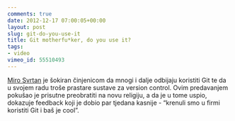 ```yaml
---
comments: true
date: 2012-12-17 07:00:05+00:00
layout: post
slug: git-do-you-use-it
title: Git motherfu*ker, do you use it?
tags:
- video
vimeo_id: 55510493
---
```


[Miro Svrtan](http://twitter.com/msvrtan) je šokiran činjenicom da mnogi i dalje odbijaju koristiti Git te da u svojem radu troše prastare sustave za version control. Ovim predavanjem pokušao je prisutne preobratiti na novu religiju, a da je u tome uspio, dokazuje feedback koji je dobio par tjedana kasnije - “krenuli smo u firmi koristiti Git i baš je cool”.


